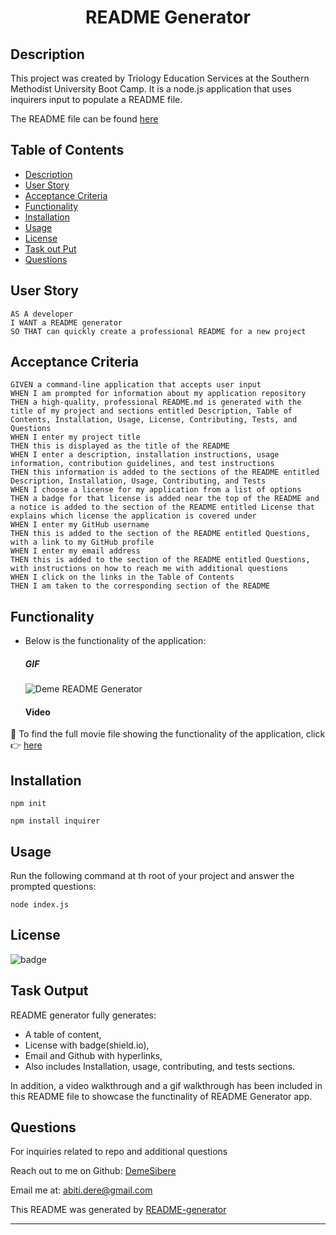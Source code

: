 
<h1 align="center">README Generator</h1>
   

## Description

This project was created by Triology Education Services at the Southern Methodist University Boot Camp. It is a node.js application that uses inquirers input to populate a README file.
  
The README file can be found [here](./src/README.md)  
  

## Table of Contents
- [Description](#description)
- [User Story](#user-story)
- [Acceptance Criteria](#acceptance-criteria)
- [Functionality](#functionality)
- [Installation](#installation)
- [Usage](#usage)
- [License](#license)
- [Task out Put](#task-output)
- [Questions](#questions)

  
## User Story
  
```
AS A developer
I WANT a README generator
SO THAT can quickly create a professional README for a new project 
```
  
## Acceptance Criteria
  
``` 
GIVEN a command-line application that accepts user input
WHEN I am prompted for information about my application repository
THEN a high-quality, professional README.md is generated with the title of my project and sections entitled Description, Table of Contents, Installation, Usage, License, Contributing, Tests, and Questions
WHEN I enter my project title
THEN this is displayed as the title of the README
WHEN I enter a description, installation instructions, usage information, contribution guidelines, and test instructions
THEN this information is added to the sections of the README entitled Description, Installation, Usage, Contributing, and Tests
WHEN I choose a license for my application from a list of options
THEN a badge for that license is added near the top of the README and a notice is added to the section of the README entitled License that explains which license the application is covered under
WHEN I enter my GitHub username
THEN this is added to the section of the README entitled Questions, with a link to my GitHub profile
WHEN I enter my email address
THEN this is added to the section of the README entitled Questions, with instructions on how to reach me with additional questions
WHEN I click on the links in the Table of Contents
THEN I am taken to the corresponding section of the README
```

## Functionality
* Below is the functionality of the application:

  ##### GIF
  
  ![Deme README Generator](./deme-readme-generator.gif)

    #### Video
🎥 To find the full movie file showing the functionality of the application, click 👉 [here](https://drive.google.com/file/d/1X34mBIy1TusnabRo06oYrroGKhR87yrv/view) 



## Installation   
  
`npm init`
  
`npm install inquirer`
  
## Usage
  
  Run the following command at th root of your project and answer the prompted questions:

`node index.js`

## License
![badge](https://img.shields.io/badge/license-Apache-brightgreen)
<br />



## Task Output
README generator fully generates:
- A table of content,
- License with badge(shield.io),
- Email and Github with hyperlinks, 
- Also includes Installation, usage, contributing, and tests sections.

In addition, a video walkthrough and a gif walkthrough has been included in this README file to showcase the functinality of README Generator app. 

## Questions
 For inquiries related to repo and additional questions

Reach out to me on Github: [DemeSibere](https://github.com/DemeSibere)<br />

Email me at: abiti.dere@gmail.com

This README was generated by [README-generator](https://github.com/DemeSibere/myReadMe-Generator-) 
    
----